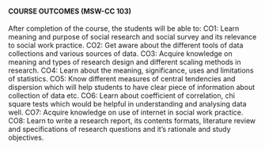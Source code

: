 #### COURSE OUTCOMES (MSW-CC 103)
After completion of the course, the students will be able to:
CO1: Learn meaning and purpose of social research and social survey and its relevance to social work practice.
CO2: Get aware about the different tools of data collections and various sources of data.
CO3: Acquire knowledge on meaning and types of research design and different scaling methods in research.
CO4: Learn about the meaning, significance, uses and limitations of statistics.
CO5: Know different measures of central tendencies and dispersion which will help students to have clear piece of information about collection of data etc.
CO6: Learn about coefficient of correlation, chi square tests which would be helpful in  understanding and analysing data well.
CO7: Acquire knowledge on use of internet in social work practice.
CO8: Learn to write a research report, its contents formats, literature review and specifications of research questions and it’s rationale and study objectives.